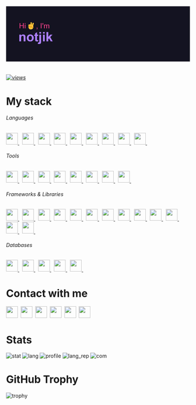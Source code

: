 ###### [![image](header.png)](https://github.com/notjik)
###### [![views](https://komarev.com/ghpvc/?username=notjik&color=fe428e&style=flat)](https://komarev.com/ghpvc/?username=notjik&color=bf91f3&style=flat)


# My stack

###### Languages
<p class="languages">
  <!-- Python -->
  <a href="https://python.org/">
    <img height="32" width="32" src="https://cdn.jsdelivr.net/gh/devicons/devicon/icons/python/python-original.svg"/>
  </a>&nbsp;
  <!-- C -->
  <a href="https://iso.org/standard/74528.html">
    <img height="32" width="32" src="https://cdn.jsdelivr.net/gh/devicons/devicon/icons/c/c-original.svg"/>
  </a>&nbsp;
  <!-- C++ -->
  <a href="https://isocpp.org/">
    <img height="32" width="32" src="https://cdn.jsdelivr.net/gh/devicons/devicon/icons/cplusplus/cplusplus-original.svg"/>
  </a>&nbsp;
  <!-- C# -->
  <a href="https://dotnet.microsoft.com/">
    <img height="32" width="32" src="https://cdn.jsdelivr.net/gh/devicons/devicon/icons/csharp/csharp-original.svg"/>
  </a>&nbsp;
  <!-- Java -->
  <a href="https://java.com/">
    <img height="32" width="32" src="https://cdn.jsdelivr.net/gh/devicons/devicon/icons/java/java-original.svg"/>
  </a>&nbsp;
  <!-- Kotlin -->
  <a href="https://kotlinlang.org/">
    <img height="32" width="32" src="https://cdn.jsdelivr.net/gh/devicons/devicon/icons/kotlin/kotlin-original.svg"/>
  </a>&nbsp;
  <!-- HTML5 -->
  <a href="https://www.w3.org/html/">
    <img height="32" width="32" src="https://cdn.jsdelivr.net/gh/devicons/devicon/icons/html5/html5-original.svg"/>
  </a>&nbsp;
  <!-- CSS3 -->
  <a href="https://www.w3.org/Style/CSS/">
    <img height="32" width="32" src="https://cdn.jsdelivr.net/gh/devicons/devicon/icons/css3/css3-original.svg"/>
  </a>&nbsp;
  <!-- JavaScript -->
  <a href="https://developer.mozilla.org/en-US/docs/Web/JavaScript">
    <img height="32" width="32" src="https://cdn.jsdelivr.net/gh/devicons/devicon/icons/javascript/javascript-original.svg"/>
  </a>&nbsp;
</p>

###### Tools
<p class="tools">
  <!-- Git -->
  <a href="https://git-scm.com/">
    <img height="32" width="32" src="https://cdn.jsdelivr.net/gh/devicons/devicon/icons/git/git-original.svg"/>
  </a>&nbsp;
  <!-- Docker -->
  <a href="https://docker.com/">
    <img height="32" width="32" src="https://cdn.jsdelivr.net/gh/devicons/devicon/icons/docker/docker-original.svg"/>
  </a>&nbsp;
  <!-- Kubernetes -->
  <a href="https://kubernetes.io/">
    <img height="32" width="32" src="https://cdn.jsdelivr.net/gh/devicons/devicon/icons/kubernetes/kubernetes-original.svg"/>
  </a>&nbsp;
  <!-- Ubuntu -->
  <a href="https://ubuntu.com/">
    <img height="32" width="32" src="https://cdn.jsdelivr.net/gh/devicons/devicon/icons/ubuntu/ubuntu-original.svg"/>
  </a>&nbsp;
  <!-- Windows -->
  <a href="https://www.microsoft.com/windows">
    <img height="32" width="32" src="https://cdn.jsdelivr.net/gh/devicons/devicon/icons/windows8/windows8-original.svg"/>
  </a>&nbsp;
  <!-- JetBrains -->
  <a href="https://jetbrains.com/">
    <img height="32" width="32" src="https://cdn.jsdelivr.net/gh/devicons/devicon/icons/jetbrains/jetbrains-original.svg"/>
  </a>&nbsp;
  <!-- Visual Studio Code -->
  <a href="https://code.visualstudio.com/">
    <img height="32" width="32" src="https://cdn.jsdelivr.net/gh/devicons/devicon/icons/vscode/vscode-original.svg"/>
  </a>&nbsp;
  <!-- Postman -->
  <a href="https://postman.com/">
    <img height="32" width="32" src="https://cdn.jsdelivr.net/gh/devicons/devicon/icons/vscode/vscode-original.svg"/>
  </a>&nbsp;
</p>

###### Frameworks & Libraries
<p class="frameworks">
  <!-- Django -->
  <a href="https://djangoproject.com/">
    <img height="32" width="32" src="https://cdn.jsdelivr.net/gh/devicons/devicon/icons/django/django-plain.svg"/>
  </a>&nbsp;
  <!-- Django REST Framework (DRF) -->
  <a href="https://www.django-rest-framework.org/">
    <img height="32" width="32" src="https://cdn.jsdelivr.net/gh/devicons/devicon/icons/djangorest/djangorest-original.svg"/>
  </a>&nbsp;
  <!-- Flask -->
  <a href="https://flask.palletsprojects.com/">
    <img height="32" width="32" src="https://cdn.jsdelivr.net/gh/devicons/devicon/icons/flask/flask-original.svg"/>
  </a>&nbsp;
  <!-- FastAPI -->
  <a href="https://fastapi.tiangolo.com/">
    <img height="32" width="32" src="https://cdn.jsdelivr.net/gh/devicons/devicon/icons/fastapi/fastapi-original.svg"/>
  </a>&nbsp;
  <!-- Qt (для PyQT) -->
  <a href="https://qt.io/">
    <img height="32" width="32" src="https://cdn.jsdelivr.net/gh/devicons/devicon/icons/qt/qt-original.svg"/>
  </a>&nbsp;
  <!-- Bootstrap -->
  <a href="https://getbootstrap.com/">
    <img height="32" width="32" src="https://cdn.jsdelivr.net/gh/devicons/devicon/icons/bootstrap/bootstrap-original.svg"/>
  </a>&nbsp;
  <!-- Node.js -->
  <a href="https://nodejs.org/">
    <img height="32" width="32" src="https://cdn.jsdelivr.net/gh/devicons/devicon/icons/nodejs/nodejs-original.svg"/>
  </a>&nbsp;
  <!-- .NET Framework -->
  <a href="https://dotnet.microsoft.com/">
    <img height="32" width="32" src="https://cdn.jsdelivr.net/gh/devicons/devicon/icons/dot-net/dot-net-original.svg"/>
  </a>&nbsp;
  <!-- React -->
  <a href="https://react.dev/">
    <img height="32" width="32" src="https://cdn.jsdelivr.net/gh/devicons/devicon/icons/react/react-original.svg"/>
  </a>&nbsp;
  <!-- Scikit-learn -->
  <a href="https://scikit-learn.org/">
    <img height="32" width="32" src="https://cdn.jsdelivr.net/gh/devicons/devicon/icons/scikitlearn/scikitlearn-original.svg"/>
  </a>&nbsp;
  <!-- OpenCV -->
  <a href="https://opencv.org/">
    <img height="32" width="32" src="https://cdn.jsdelivr.net/gh/devicons/devicon/icons/opencv/opencv-original.svg"/>
  </a>&nbsp;
  <!-- PyTorch -->
  <a href="https://pytorch.org/">
    <img height="32" width="32" src="https://cdn.jsdelivr.net/gh/devicons/devicon/icons/pytorch/pytorch-original.svg"/>
  </a>&nbsp;
  <!-- TensorFlow -->
  <a href="https://tensorflow.org/">
    <img height="32" width="32" src="https://cdn.jsdelivr.net/gh/devicons/devicon/icons/tensorflow/tensorflow-original.svg"/>
  </a>&nbsp;
</p>

###### Databases
<p class="databases">
  <!-- SQLite -->
  <a href="https://sqlite.org/">
    <img height="32" width="32" src="https://cdn.jsdelivr.net/gh/devicons/devicon/icons/sqlite/sqlite-original.svg"/>
  </a>&nbsp;
  <!-- PostgreSQL -->
  <a href="https://postgresql.org/">
    <img height="32" width="32" src="https://cdn.jsdelivr.net/gh/devicons/devicon/icons/postgresql/postgresql-original.svg"/>
  </a>&nbsp;
  <!-- MySQL -->
  <a href="https://mysql.com/">
    <img height="32" width="32" src="https://cdn.jsdelivr.net/gh/devicons/devicon/icons/mysql/mysql-original.svg"/>
  </a>&nbsp;
  <!-- MongoDB -->
  <a href="https://mongodb.com/">
    <img height="32" width="32" src="https://cdn.jsdelivr.net/gh/devicons/devicon/icons/mongodb/mongodb-original.svg"/>
  </a>&nbsp;
  <!-- Redis -->
  <a href="https://redis.io/">
    <img height="32" width="32" src="https://cdn.jsdelivr.net/gh/devicons/devicon/icons/redis/redis-original.svg"/>
  </a>&nbsp;
</p>


# Contact with me
<p class="contacts">
<a href="https://linkedin.com/in/notjik"><img height="32" width="32" src="https://linkedin.com/favicon.ico"/></a>&nbsp;
<a href="https://habr.com/users/notjik"><img height="32" width="32" src="https://habr.com/favicon.ico"/></a>&nbsp;
<a href="https://gitlab.com/notjik"><img height="32" width="32" src="https://gitlab.com/favicon.ico"/></a>&nbsp;
<a href="https://t.me/notjik/"><img height="32" width="32" src="https://telegram.org/favicon.ico"/></a>&nbsp;
<a href="https://vk.com/notjik"><img height="32" width="32" src="https://vk.com/favicon.ico"/></a>&nbsp;
<a href="mailto:notjik@ro.ru?subject=#FromGitHub "><img height="32" width="32" src="https://mail.ru/favicon.ico"/></a>&nbsp;
</p>

# Stats
![stat](https://github-readme-stats.vercel.app/api?username=notjik&show_icons=true&theme=radical&hide_border=true&text_bold=false)
![lang](https://github-readme-stats.vercel.app/api/top-langs/?username=notjik&layout=compact&theme=radical&hide_border=true&text_bold=false&langs_count=8)
![profile](https://github-profile-summary-cards.vercel.app/api/cards/profile-details?username=notjik&theme=radical)
![lang_rep](https://github-profile-summary-cards.vercel.app/api/cards/repos-per-language?username=notjik&theme=radical)
![com](https://github-profile-summary-cards.vercel.app/api/cards/productive-time?username=notjik&theme=radical&utcOffset=5)



# GitHub Trophy
![trophy](https://github-profile-trophy.vercel.app/?username=notjik&theme=radical&no-frame=true&margin-w=10)
